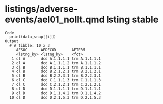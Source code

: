 # listings/adverse-events/ael01_nollt.qmd lsting stable

    Code
      print(data_snap[[i]])
    Output
      # A tibble: 10 x 3
         AESOC      AEDECOD       AETERM       
         <lstng_ky> <lstng_ky>    <fct>        
       1 cl A       dcd A.1.1.1.1 trm A.1.1.1.1
       2 cl A       dcd A.1.1.1.2 trm A.1.1.1.2
       3 cl B       dcd B.1.1.1.1 trm B.1.1.1.1
       4 cl B       dcd B.2.1.2.1 trm B.2.1.2.1
       5 cl B       dcd B.2.2.3.1 trm B.2.2.3.1
       6 cl C       dcd C.1.1.1.3 trm C.1.1.1.3
       7 cl C       dcd C.2.1.2.1 trm C.2.1.2.1
       8 cl D       dcd D.1.1.1.1 trm D.1.1.1.1
       9 cl D       dcd D.1.1.4.2 trm D.1.1.4.2
      10 cl D       dcd D.2.1.5.3 trm D.2.1.5.3

